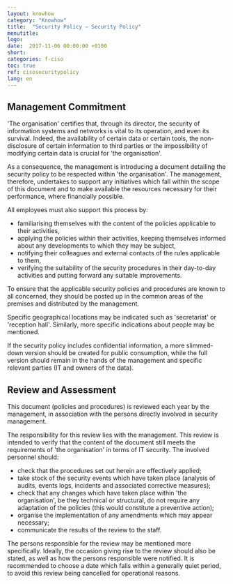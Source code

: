 ```yaml
---
layout: knowhow
category: "Knowhow"
title:  "Security Policy – Security Policy"
menutitle:
logo:
date:  2017-11-06 00:00:00 +0100
short:
categories: f-ciso
toc: true
ref: cisosecuritypolicy
lang: en
---
```

## Management Commitment
'The organisation' certifies that, through its director, the security of information systems and networks is vital to its operation, and even its survival. Indeed, the availability of certain data or certain tools, the non-disclosure of certain information to third parties or the impossibility of modifying certain data is crucial for 'the organisation'.

As a consequence, the management is introducing a document detailing the security policy to be respected within 'the organisation'. The management, therefore, undertakes to support any initiatives which fall within the scope of this document and to make available the resources necessary for their performance, where financially possible.

All employees must also support this process by:

* familiarising themselves with the content of the policies applicable to their activities,
* applying the policies within their activities, keeping themselves informed about any developments to which they may be subject,
* notifying their colleagues and external contacts of the rules applicable to them,
* verifying the suitability of the security procedures in their day-to-day activities and putting forward any suitable improvements.

To ensure that the applicable security policies and procedures are known to all concerned, they should be posted up in the common areas of the premises and distributed by the management.

Specific geographical locations may be indicated such as 'secretariat' or 'reception hall'. Similarly, more specific indications about people may be mentioned.

If the security policy includes confidential information, a more slimmed-down version should be created for public consumption, while the full version should remain in the hands of the management and specific relevant parties (IT and owners of the data).

## Review and Assessment

This document (policies and procedures) is reviewed each year by the management, in association with the persons directly involved in security management.

The responsibility for this review lies with the management. This review is intended to verify that the content of the document still meets the requirements of 'the organisation' in terms of IT security. The involved personnel should:

* check that the procedures set out herein are effectively applied;
* take stock of the security events which have taken place (analysis of audits, events logs, incidents and associated corrective measures);
* check that any changes which have taken place within 'the organisation', be they technical or structural, do not require any adaptation of the policies (this would constitute a preventive action);
* organise the implementation of any amendments which may appear necessary;
* communicate the results of the review to the staff.

The persons responsible for the review may be mentioned more specifically. Ideally, the occasion giving rise to the review should also be stated, as well as how the persons responsible were notified. It is recommended to choose a date which falls within a generally quiet period, to avoid this review being cancelled for operational reasons.
